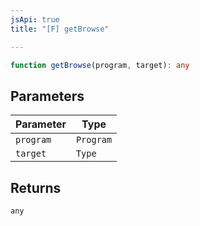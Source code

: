 ```yaml
---
jsApi: true
title: "[F] getBrowse"

---
```

```ts
function getBrowse(program, target): any
```

## Parameters

| Parameter | Type |
| ------ | ------ |
| `program` | `Program` |
| `target` | `Type` |

## Returns

`any`
